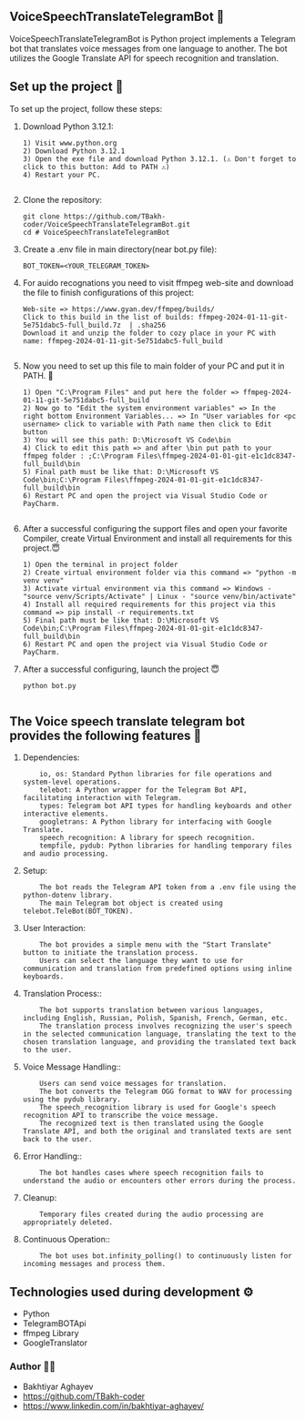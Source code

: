 ## VoiceSpeechTranslateTelegramBot 🤖

VoiceSpeechTranslateTelegramBot is Python project implements a Telegram bot that translates voice messages from one language to another. The bot utilizes the Google Translate API for speech recognition and translation.

## Set up the project 🔋

To set up the project, follow these steps:

1. Download Python 3.12.1:

   ```
   1) Visit www.python.org
   2) Download Python 3.12.1
   3) Open the exe file and download Python 3.12.1. (⚠️ Don't forget to click to this button: Add to PATH ⚠️)
   4) Restart your PC.


2. Clone the repository:

   ```
   git clone https://github.com/TBakh-coder/VoiceSpeechTranslateTelegramBot.git
   cd # VoiceSpeechTranslateTelegramBot

3. Create a .env file in main directory(near bot.py file):
    
    ```
    BOT_TOKEN=<YOUR_TELEGRAM_TOKEN>

4. For auido recognations you need to visit ffmpeg web-site and download the file to finish configurations of this project:

    ```
    Web-site => https://www.gyan.dev/ffmpeg/builds/
    Click to this build in the list of builds: ffmpeg-2024-01-11-git-5e751dabc5-full_build.7z  | .sha256
    Download it and unzip the folder to cozy place in your PC with name: ffmpeg-2024-01-11-git-5e751dabc5-full_build


5. Now you need to set up this file to main folder of your PC and put it in PATH. 🛅
    ```
    1) Open "C:\Program Files" and put here the folder => ffmpeg-2024-01-11-git-5e751dabc5-full_build
    2) Now go to "Edit the system environment variables" => In the right bottom Environment Variables... => In "User variables for <pc username> click to variable with Path name then click to Edit button
    3) You will see this path: D:\Microsoft VS Code\bin
    4) Click to edit this path => and after \bin put path to your ffmpeg folder : ;C:\Program Files\ffmpeg-2024-01-01-git-e1c1dc8347-full_build\bin
    5) Final path must be like that: D:\Microsoft VS Code\bin;C:\Program Files\ffmpeg-2024-01-01-git-e1c1dc8347-full_build\bin
    6) Restart PC and open the project via Visual Studio Code or PayCharm.


6. After a successful configuring the support files and open your favorite Compiler, create Virtual Environment and install all requirements for this project.😇

    ```
    1) Open the terminal in project folder
    2) Create virtual environment folder via this command => "python -m venv venv"
    3) Activate virtual environment via this command => Windows - "source venv/Scripts/Activate" | Linux - "source venv/bin/activate"
    4) Install all required requirements for this project via this command => pip install -r requirements.txt
    5) Final path must be like that: D:\Microsoft VS Code\bin;C:\Program Files\ffmpeg-2024-01-01-git-e1c1dc8347-full_build\bin
    6) Restart PC and open the project via Visual Studio Code or PayCharm.

7. After a successful configuring, launch the project 😇

    ```
    python bot.py


## The Voice speech translate telegram bot provides the following features 🎇

1) Dependencies:
    ```
        io, os: Standard Python libraries for file operations and system-level operations.
        telebot: A Python wrapper for the Telegram Bot API, facilitating interaction with Telegram.
        types: Telegram bot API types for handling keyboards and other interactive elements.
        googletrans: A Python library for interfacing with Google Translate.
        speech_recognition: A library for speech recognition.
        tempfile, pydub: Python libraries for handling temporary files and audio processing.
    
    ```

2) Setup:
    ```
        The bot reads the Telegram API token from a .env file using the python-dotenv library.
        The main Telegram bot object is created using telebot.TeleBot(BOT_TOKEN).
    
    ```

3) User Interaction:
    ```
        The bot provides a simple menu with the "Start Translate" button to initiate the translation process.
        Users can select the language they want to use for communication and translation from predefined options using inline keyboards.
    
    ```

4) Translation Process::
    ```
        The bot supports translation between various languages, including English, Russian, Polish, Spanish, French, German, etc.
        The translation process involves recognizing the user's speech in the selected communication language, translating the text to the chosen translation language, and providing the translated text back to the user.
    
    ```

5) Voice Message Handling::
    ```
        Users can send voice messages for translation.
        The bot converts the Telegram OGG format to WAV for processing using the pydub library.
        The speech_recognition library is used for Google's speech recognition API to transcribe the voice message.
        The recognized text is then translated using the Google Translate API, and both the original and translated texts are sent back to the user.
    
    ```

6) Error Handling::
    ```
        The bot handles cases where speech recognition fails to understand the audio or encounters other errors during the process.

    ```

7) Cleanup:
    ```
        Temporary files created during the audio processing are appropriately deleted.

    ```

8) Continuous Operation::
    ```
        The bot uses bot.infinity_polling() to continuously listen for incoming messages and process them.

    ```

## Technologies used during development ⚙

- Python
- TelegramBOTApi
- ffmpeg Library
- GoogleTranslator

### **Author 👨‍💻**

- Bakhtiyar Aghayev
- https://github.com/TBakh-coder
- https://www.linkedin.com/in/bakhtiyar-aghayev/
